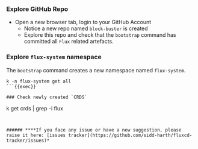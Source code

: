### Explore GitHub Repo
- Open a new browser tab, login to your GitHub Account
    - Notice a new repo named `block-buster` is created
    - Explore this repo and check that the `bootstrap` command has committed all `Flux` related artefacts.

### Explore `flux-system` namespace
The `bootstrap` command creates a new namespace named `flux-system`.

```
k -n flux-system get all
```{{exec}}

### Check newly created `CRDS`

```
k get crds | grep -i flux
```{{exec}}


###### ****If you face any issue or have a new suggestion, please raise it here: [issues tracker](https://github.com/sidd-harth/fluxcd-tracker/issues)*